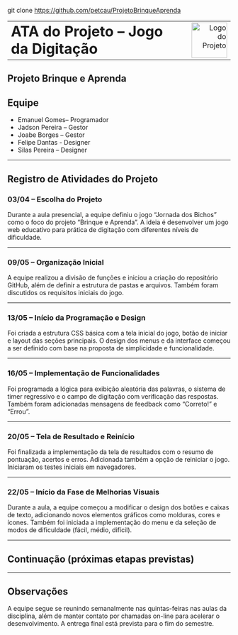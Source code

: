 git clone https://github.com/petcau/ProjetoBrinqueAprenda
<table style="width: 100%;">
  <tr>
    <td style="vertical-align: middle; padding-right: 10px;">
      <h1 style="margin: 0;">ATA do Projeto – Jogo da Digitação</h1>
    </td>
    <td style="vertical-align: middle; text-align: right;">
      <img src="imagens/logo.png" alt="Logo do Projeto" width="80">
    </td>
  </tr>
</table>

## Projeto Brinque e Aprenda

## Equipe  
- Emanuel Gomes– Programador   
- Jadson Pereira – Gestor 
- Joabe Borges – Gestor 
- Felipe Dantas - Designer   
- Silas Pereira – Designer  

---

## Registro de Atividades do Projeto

### 03/04 – Escolha do Projeto  
Durante a aula presencial, a equipe definiu o jogo “Jornada dos Bichos” como o foco do projeto “Brinque e Aprenda”. A ideia é desenvolver um jogo web educativo para prática de digitação com diferentes níveis de dificuldade.

---

### 09/05 – Organização Inicial  
A equipe realizou a divisão de funções e iniciou a criação do repositório GitHub, além de definir a estrutura de pastas e arquivos. Também foram discutidos os requisitos iniciais do jogo.

---

### 13/05 – Início da Programação e Design  
Foi criada a estrutura CSS básica com a tela inicial do jogo, botão de iniciar e layout das seções principais. O design dos menus e da interface começou a ser definido com base na proposta de simplicidade e funcionalidade.

---

### 16/05 – Implementação de Funcionalidades  
Foi programada a lógica para exibição aleatória das palavras, o sistema de timer regressivo e o campo de digitação com verificação das respostas. Também foram adicionadas mensagens de feedback como “Correto!” e “Errou”.

---

### 20/05 – Tela de Resultado e Reinício  
Foi finalizada a implementação da tela de resultados com o resumo de pontuação, acertos e erros. Adicionada também a opção de reiniciar o jogo. Iniciaram os testes iniciais em navegadores.

---

### 22/05 – Início da Fase de Melhorias Visuais  
Durante a aula, a equipe começou a modificar o design dos botões e caixas de texto, adicionando novos elementos gráficos como molduras, cores e ícones. Também foi iniciada a implementação do menu e da seleção de modos de dificuldade (fácil, médio, difícil).

---

## Continuação (próximas etapas previstas)



---

## Observações  
A equipe segue se reunindo semanalmente nas quintas-feiras nas aulas da disciplina, além de manter contato por chamadas on-line para acelerar o desenvolvimento. A entrega final está prevista para o fim do semestre.